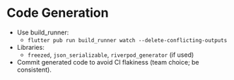 # Code Generation

- Use build_runner:
  - `flutter pub run build_runner watch --delete-conflicting-outputs`
- Libraries:
  - `freezed`, `json_serializable`, `riverpod_generator` (if used)
- Commit generated code to avoid CI flakiness (team choice; be consistent).
